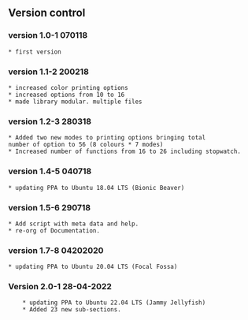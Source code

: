 
Version control
---------------------------

### version 1.0-1   070118 
	* first version

### version 1.1-2   200218
	* increased color printing options
	* increased options from 10 to 16
	* made library modular. multiple files

### version 1.2-3 280318
	* Added two new modes to printing options bringing total 
	number of option to 56 (8 colours * 7 modes)
	* Increased number of functions from 16 to 26 including stopwatch.

### version 1.4-5 040718
	* updating PPA to Ubuntu 18.04 LTS (Bionic Beaver)

### version 1.5-6 290718
	* Add script with meta data and help.
	* re-org of Documentation. 

### version 1.7-8 04202020
	* updating PPA to Ubuntu 20.04 LTS (Focal Fossa)

### Version 2.0-1 28-04-2022
		* updating PPA to Ubuntu 22.04 LTS (Jammy Jellyfish)
		* Added 23 new sub-sections.
